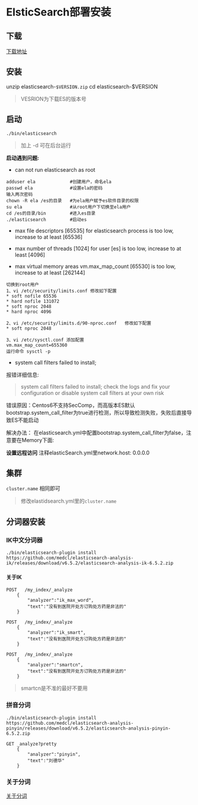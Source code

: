 # ElsticSearch部署安装

## 下载

[下载地址](http://download.elasticsearch.org/PATH/TO/VERSION.zip)

## 安装

unzip elasticsearch-`$VERSION.zip`
cd elasticsearch-$VERSION

> VESRION为下载ES的版本号

## 启动

`./bin/elasticsearch`
> 加上 -d 可在后台运行

**启动遇到问题:**

* can not run elasticsearch as root  

```{.line-numbers}
adduser ela             #创建用户，命名ela
passwd ela              #设置ela的密码
输入两次密码
chown -R ela /es的目录   #为ela用户赋予es软件目录的权限
su ela                  #从root用户下切换至ela用户
cd /es的目录/bin         #进入es目录
./elasticsearch         #启动es
```

* max file descriptors [65535] for elasticsearch process is too low, increase to at least [65536] 

* max number of threads [1024] for user [es] is too low, increase to at least [4096]

* max virtual memory areas vm.max_map_count [65530] is too low, increase to at least [262144]

```{.line-numbers}
切换到root用户
1、vi /etc/security/limits.conf 修改如下配置
* soft nofile 65536
* hard nofile 131072
* soft nproc 2048
* hard nproc 4096

2、vi /etc/security/limits.d/90-nproc.conf   修改如下配置
* soft nproc 2048

3、vi /etc/sysctl.conf 添加配置
vm.max_map_count=655360
运行命令 sysctl -p
```

* system call filters failed to install;

报错详细信息:
> system call filters failed to install; check the logs and fix your configuration or disable system call filters at your own risk

错误原因：Centos6不支持SecComp，而高版本ES默认bootstrap.system_call_filter为true进行检测，所以导致检测失败，失败后直接导致ES不能启动

解决办法：
在elasticsearch.yml中配置bootstrap.system_call_filter为false，注意要在Memory下面:

**设置远程访问**
注释elasticSearch.yml里network.host: 0.0.0.0

## 集群

`cluster.name` 相同即可
> 修改elastidsearch.yml里的`cluster.name`

## 分词器安装

### IK中文分词器

```
./bin/elasticsearch-plugin install https://github.com/medcl/elasticsearch-analysis-ik/releases/download/v6.5.2/elasticsearch-analysis-ik-6.5.2.zip
```

#### 关于IK

```{.line-numbers}
POST   /my_index/_analyze
	{
		"analyzer":"ik_max_word",
		"text":"没有到医院开处方订购处方药是非法的"
	}
```

```{.line-numbers}
POST   /my_index/_analyze
	{
		"analyzer":"ik_smart",
		"text":"没有到医院开处方订购处方药是非法的"
	}
```

```{.line-numbers}
POST   /my_index/_analyze
	{
		"analyzer":"smartcn",
		"text":"没有到医院开处方订购处方药是非法的"
	}
```

> smartcn是不准的最好不要用

### 拼音分词

```
./bin/elasticsearch-plugin install https://github.com/medcl/elasticsearch-analysis-pinyin/releases/download/v6.5.2/elasticsearch-analysis-pinyin-6.5.2.zip
```

```{.line-numbers}
GET _analyze?pretty
	{
		"analyzer":"pinyin",
		"text":"刘德华"
	} 
```

### 关于分词

[关于分词](https://blog.csdn.net/shi_yi_fei/article/details/85266449)